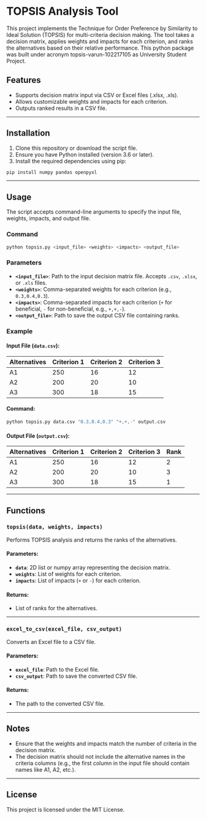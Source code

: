 # TOPSIS Analysis Tool

This project implements the Technique for Order Preference by Similarity to Ideal Solution (TOPSIS) for multi-criteria decision making. The tool takes a decision matrix, applies weights and impacts for each criterion, and ranks the alternatives based on their relative performance. This python package was built under acronym topsis-varun-102217105 as University Student Project.

## Features
- Supports decision matrix input via CSV or Excel files (.xlsx, .xls).
- Allows customizable weights and impacts for each criterion.
- Outputs ranked results in a CSV file.

---

## Installation
1. Clone this repository or download the script file.
2. Ensure you have Python installed (version 3.6 or later).
3. Install the required dependencies using pip:

```bash
pip install numpy pandas openpyxl
```

---

## Usage

The script accepts command-line arguments to specify the input file, weights, impacts, and output file.

### Command
```bash
python topsis.py <input_file> <weights> <impacts> <output_file>
```

### Parameters
- **`<input_file>`**: Path to the input decision matrix file. Accepts `.csv`, `.xlsx`, or `.xls` files.
- **`<weights>`**: Comma-separated weights for each criterion (e.g., `0.3,0.4,0.3`).
- **`<impacts>`**: Comma-separated impacts for each criterion (`+` for beneficial, `-` for non-beneficial, e.g., `+,+,-`).
- **`<output_file>`**: Path to save the output CSV file containing ranks.

### Example
#### Input File (`data.csv`):
| Alternatives | Criterion 1 | Criterion 2 | Criterion 3 |
|--------------|-------------|-------------|-------------|
| A1           | 250         | 16          | 12          |
| A2           | 200         | 20          | 10          |
| A3           | 300         | 18          | 15          |

#### Command:
```bash
python topsis.py data.csv "0.3,0.4,0.3" "+,+,-" output.csv
```

#### Output File (`output.csv`):
| Alternatives | Criterion 1 | Criterion 2 | Criterion 3 | Rank |
|--------------|-------------|-------------|-------------|------|
| A1           | 250         | 16          | 12          | 2    |
| A2           | 200         | 20          | 10          | 3    |
| A3           | 300         | 18          | 15          | 1    |

---

## Functions

### `topsis(data, weights, impacts)`
Performs TOPSIS analysis and returns the ranks of the alternatives.

#### Parameters:
- **`data`**: 2D list or numpy array representing the decision matrix.
- **`weights`**: List of weights for each criterion.
- **`impacts`**: List of impacts (`+` or `-`) for each criterion.

#### Returns:
- List of ranks for the alternatives.

---

### `excel_to_csv(excel_file, csv_output)`
Converts an Excel file to a CSV file.

#### Parameters:
- **`excel_file`**: Path to the Excel file.
- **`csv_output`**: Path to save the converted CSV file.

#### Returns:
- The path to the converted CSV file.

---

## Notes
- Ensure that the weights and impacts match the number of criteria in the decision matrix.
- The decision matrix should not include the alternative names in the criteria columns (e.g., the first column in the input file should contain names like A1, A2, etc.).

---

## License
This project is licensed under the MIT License.